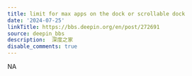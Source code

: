 ```yaml
---
title: limit for max apps on the dock or scrollable dock
date: '2024-07-25'
linkTitle: https://bbs.deepin.org/en/post/272691
source: deepin_bbs
description:  深度之家 
disable_comments: true
---
```

NA
